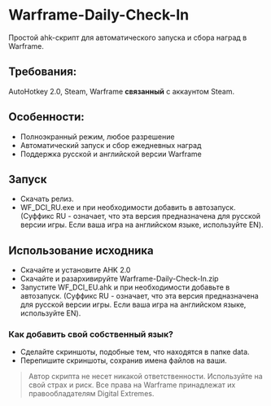 # Warframe-Daily-Check-In 
Простой ahk-скрипт для автоматического запуска и сбора наград в Warframe. 

## Требования:
AutoHotkey 2.0, Steam, Warframe __связанный__ с аккаунтом Steam.

## Особенности:
- Полноэкранный режим, любое разрешение
- Автоматический запуск и сбор ежедневных наград
- Поддержка русской и английской версии Warframe

## Запуск
- Скачать релиз.
- WF_DCI_RU.exe и при необходимости добавить в автозапуск. (Суффикс RU - означает, что эта версия предназначена для русской версии игры. Если ваша игра на английском языке, используйте EN).

## Использование исходника
- Скачайте и установите AHK 2.0
- Скачайте и разархивируйте Warframe-Daily-Check-In.zip
- Запустите WF_DCI_EU.ahk и при необходимости добавьте в автозапуск. (Суффикс RU - означает, что эта версия предназначена для русской версии игры. Если ваша игра на английском языке, используйте EN).

### Как добавить свой собственный язык?
- Сделайте скриншоты, подобные тем, что находятся в папке data.
- Перепишите скриншоты, сохранив имена файлов на ваши.

> Автор скрипта не несет никакой ответственности. Используйте на свой страх и риск.
Все права на Warframe принадлежат их правообладателям Digital Extremes.

